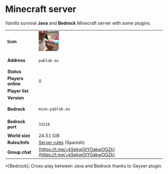 # Minecraft server

_Vanilla_ survival **Java** and **Bedrock** Minecraft server with some plugins.
_<span id="minecraft-time-passed"></span>_

|                    |                                                                                 |
| ------------------ | ------------------------------------------------------------------------------- |
| **Icon**           | <img id="minecraft-icon" src="/assets/favicon/minecraft-server-icon.png"></img> |
| **Address**        | <pre><code id="minecraft-address">pablob.eu</code></pre>                        |
| **Status**         | <div id="minecraft-status"></div>                                               |
| **Players online** | <span id="minecraft-players">0</span>                                           |
| **Player list**    | <div id="minecraft-player-list"></div>                                          |
| **Version**        | <div id="minecraft-version"></div>                                              |
| **Bedrock**        | <pre><code>mine.pablob.eu</code></pre>                                          |
| **Bedrock port**   | <pre><code>33218</code></pre>                                                   |
| **World size**     | <div id="minecraft-world-size">24.51 GiB</div>                                  |
| **Rules/Info**     | [Server rules](https://telegra.ph/Servidor-de-minecraft-01-30) (Spanish)        |
| **Group chat**     | [https://t.me/+kSekwGtYOakwOGZk](https://t.me/+kSekwGtYOakwOGZk)                |

*[Bedrock]: Cross-play between Java and Bedrock thanks to Geyser plugin.
